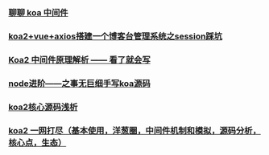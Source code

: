 ### [聊聊 koa 中间件](https://juejin.im/post/5b5e780cf265da0f6b7713a8)
### [koa2+vue+axios搭建一个博客台管理系统之session踩坑](https://juejin.im/post/5b6f120ff265da283b563f5d)
### [Koa2 中间件原理解析 —— 看了就会写](https://juejin.im/post/5ba7868e6fb9a05cdf309292)
### [node进阶——之事无巨细手写koa源码](https://juejin.im/post/5ba48fc4e51d450e704277fa)
### [koa2核心源码浅析](https://juejin.im/post/5bbef6e9e51d450e482c2c90)
### [koa2 一网打尽（基本使用，洋葱圈，中间件机制和模拟，源码分析，核心点，生态）](https://github.com/HCThink/h-blog/blob/master/source/koa2/readme.md)
